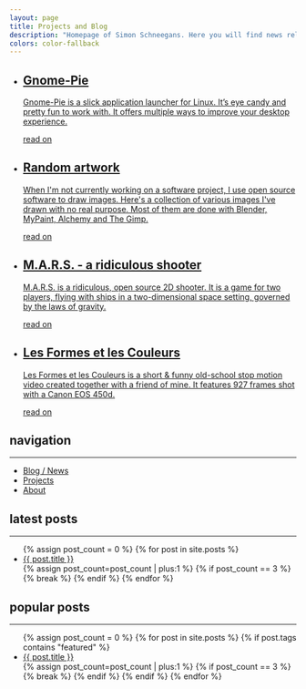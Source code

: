```yaml
---
layout: page
title: Projects and Blog
description: "Homepage of Simon Schneegans. Here you will find news related to Gnome-Pie, M.A.R.S.2 and other projects of mine."
colors: color-fallback
---
```


<div class="accordion medium">
  <ul>
    <li class="color-gnome-pie065" style="background-image:url('/assets/pictures/teaser-gnomepie.jpg')">
      <div><a href="/gnome-pie.html">
        <h2>Gnome-Pie</h2>
        <p>Gnome-Pie is a slick application launcher for Linux. It’s eye candy and pretty fun to work with. It offers multiple ways to improve your desktop experience. </p><p class="read-on">read on <i class="fa fa-angle-right"></i></p>
      </a></div>
    </li>
    <li class="color-sunset" style="background-image:url('/assets/pictures/teaser-art.jpg')">
      <div><a href="/artwork.html">
        <h2>Random artwork</h2>
        <p>When I'm not currently working on a software project, I use open source software to draw images. Here's a collection of various images I've drawn with no real purpose. Most of them are done with Blender, MyPaint, Alchemy and The Gimp. </p><p class="read-on">read on <i class="fa fa-angle-right"></i></p>
      </a></div>
    </li>
    <li class="color-project-gnomepie" style="background-image:url('/assets/pictures/teaser-mars.jpg')">
      <div><a href="/mars.html">
        <h2>M.A.R.S. - a ridiculous shooter</h2>
        <p>M.A.R.S. is a ridiculous, open source 2D shooter. It is a game for two players, flying with ships in a two-dimensional space setting, governed by the laws of gravity. </p><p class="read-on">read on <i class="fa fa-angle-right"></i></p>
      </a></div>
    </li>
    <li class="color-lfelc-planning" style="background-image:url('/assets/pictures/teaser-formes-et-couleurs.jpg')">
      <div><a href="/formes-et-couleurs.html">
        <h2>Les Formes et les Couleurs</h2>
        <p>Les Formes et les Couleurs is a short &amp; funny old-school stop motion video created together with a friend of mine. It features 927 frames shot with a Canon EOS 450d. </p><p class="read-on">read on <i class="fa fa-angle-right"></i></p>
      </a></div>
    </li>
  </ul>
</div>


<nav class="row">
  <div class="col-sm-4 sub-nav">
    <h2>navigation</h2>
    <hr>
    <ul>
        <li><a href="/blog">Blog / News</a><br></li>
        <li><a href="/projects.html">Projects</a><br></li>
        <li><a href="/about.html">About</a><br></li>
    </ul>
  </div>
  <div class="col-sm-4 sub-nav">
    <h2>latest posts</h2>
    <hr>
    <ul>
      {% assign post_count = 0 %}
      {% for post in site.posts %}
        <li><a href="{{ post.url }}">{{ post.title }}</a><br></li>
        {% assign post_count=post_count | plus:1 %}
        {% if post_count == 3 %}
          {% break %}
        {% endif %}
      {% endfor %}
    </ul>
  </div>
  <div class="col-sm-4 sub-nav">
    <h2>popular posts</h2>
    <hr>
    <ul>
      {% assign post_count = 0 %}
      {% for post in site.posts %}
        {% if post.tags contains "featured" %}
          <li><a href="{{ post.url }}">{{ post.title }}</a><br></li>
          {% assign post_count=post_count | plus:1 %}
          {% if post_count == 3 %}
            {% break %}
          {% endif %}
        {% endif %}
      {% endfor %}
    </ul>
  </div>
  <!-- <div class="col-sm-4 sub-nav">
    <h2>latest projects</h2>
    <hr>
    <ul>
      {% for page in site.pages %}
      {% if page.group == "featured-projects" %}
        <li><a href="{{ page.url }}">{{ page.title }}</a><br></li>
      {% endif %}
      {% endfor %}
    </ul>
  </div> -->
</nav>

